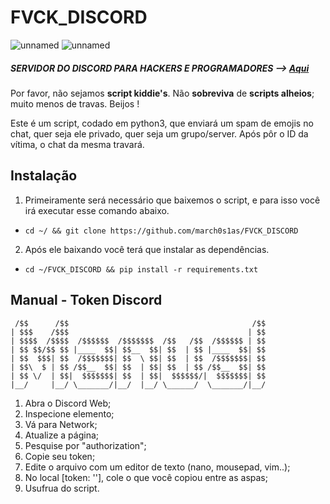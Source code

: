 # FVCK_DISCORD
![unnamed](https://i.imgur.com/q7Xg00T.png)
![unnamed](https://i.imgur.com/TcTMBco.png)

##### SERVIDOR DO DISCORD PARA HACKERS E PROGRAMADORES --> [**Aqui**](https://discord.gg/v5d3PZ9)

Por favor, não sejamos **script kiddie's**. Não **sobreviva** de **scripts alheios**; muito menos de travas. Beijos ! 

Este é um script, codado em python3, que enviará um spam de emojis no chat, quer seja ele privado, quer seja um grupo/server.
Após pôr o ID da vítima, o chat da mesma travará.

## Instalação
1. Primeiramente será necessário que baixemos o script, e para isso você irá executar esse comando abaixo.
- `cd ~/ && git clone https://github.com/march0s1as/FVCK_DISCORD`

2. Após ele baixando você terá que instalar as dependências.
- `cd ~/FVCK_DISCORD && pip install -r requirements.txt`

## Manual - Token Discord
```
 /$$      /$$                                         /$$
| $$$    /$$$                                        | $$
| $$$$  /$$$$  /$$$$$$  /$$$$$$$  /$$   /$$  /$$$$$$ | $$
| $$ $$/$$ $$ |____  $$| $$__  $$| $$  | $$ |____  $$| $$
| $$  $$$| $$  /$$$$$$$| $$  \ $$| $$  | $$  /$$$$$$$| $$
| $$\  $ | $$ /$$__  $$| $$  | $$| $$  | $$ /$$__  $$| $$
| $$ \/  | $$|  $$$$$$$| $$  | $$|  $$$$$$/|  $$$$$$$| $$
|__/     |__/ \_______/|__/  |__/ \______/  \_______/|__/ 
```

1. Abra o Discord Web;
2. Inspecione elemento;
3. Vá para Network;
4. Atualize a página;
5. Pesquise por "authorization";
6. Copie seu token;
7. Edite o arquivo com um editor de texto (nano, mousepad, vim..);
8. No local [token: ''], cole o que você copiou entre as aspas;
9. Usufrua do script.
